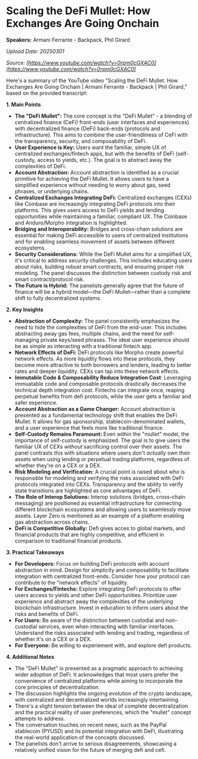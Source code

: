 # Scaling the DeFi Mullet: How Exchanges Are Going Onchain

**Speakers:** Armani Ferrante - Backpack, Phil Girard


*Upload Date: 20250301*

*Source: [https://www.youtube.com/watch?v=0rpm0cGXAC0](https://www.youtube.com/watch?v=0rpm0cGXAC0)*

Here's a summary of the YouTube video "Scaling the DeFi Mullet: How Exchanges Are Going Onchain | Armani Ferrante - Backpack | Phil Girard," based on the provided transcript:

**1. Main Points**

*   **The "DeFi Mullet":** The core concept is the "DeFi Mullet" - a blending of centralized finance (CeFi) front-ends (user interfaces and experiences) with decentralized finance (DeFi) back-ends (protocols and infrastructure).  This aims to combine the user-friendliness of CeFi with the transparency, security, and composability of DeFi.
*   **User Experience is Key:**  Users want the familiar, simple UX of centralized exchanges/fintech apps, but with the benefits of DeFi (self-custody, access to yields, etc.). The goal is to abstract away the complexities of DeFi.
*   **Account Abstraction:** Account abstraction is identified as a crucial primitive for achieving the DeFi Mullet. It allows users to have a simplified experience without needing to worry about gas, seed phrases, or underlying chains.
*   **Centralized Exchanges Integrating DeFi:**  Centralized exchanges (CEXs) like Coinbase are increasingly integrating DeFi protocols into their platforms.  This gives users access to DeFi yields and lending opportunities while maintaining a familiar, compliant UX.  The Coinbase and Anduro/Morpho integration is highlighted.
*   **Bridging and Interoperability:** Bridges and cross-chain solutions are essential for making DeFi accessible to users of centralized institutions and for enabling seamless movement of assets between different ecosystems.
*   **Security Considerations:** While the DeFi Mullet aims for a simplified UX, it's critical to address security challenges.  This includes educating users about risks, building robust smart contracts, and ensuring proper risk modeling.  The panel discusses the distinction between custody risk and smart contract/protocol risk.
*   **The Future is Hybrid:** The panelists generally agree that the future of finance will be a hybrid model—the DeFi Mullet—rather than a complete shift to fully decentralized systems.

**2. Key Insights**

*   **Abstraction of Complexity:** The panel consistently emphasizes the need to hide the complexities of DeFi from the end-user.  This includes abstracting away gas fees, multiple chains, and the need for self-managing private keys/seed phrases.  The ideal user experience should be as simple as interacting with a traditional fintech app.
*   **Network Effects of DeFi:** DeFi protocols like Morpho create powerful network effects.  As more liquidity flows into these protocols, they become more attractive to both borrowers and lenders, leading to better rates and deeper liquidity.  CEXs can tap into these network effects.
*	**Immutable Code & Composability Reduce Integration Cost**: Leveraging immuatable code and composable protocols drastically decreases the technical depth integration cost. Fintechs can integrate once, reaping perpetual benefits from defi protocols, while the user gets a familiar and safer experience.
*   **Account Abstraction as a Game Changer:** Account abstraction is presented as a fundamental technology shift that enables the DeFi Mullet.  It allows for gas sponsorship, stablecoin-denominated wallets, and a user experience that feels more like traditional finance.
*   **Self-Custody Remains Paramount:** Even within the "mullet" model, the importance of self-custody is emphasized.  The goal is to give users the familiar UX of CEXs *without* sacrificing control over their assets.  The panel contrasts this with situations where users don't *actually* own their assets when using lending or perpetual trading platforms, regardless of whether they're on a CEX or a DEX.
*   **Risk Modeling and Verification:**  A crucial point is raised about who is responsible for modeling and verifying the risks associated with DeFi protocols integrated into CEXs.  Transparency and the ability to verify state transitions are highlighted as core advantages of DeFi.
*   **The Role of Interop Solutions:**  Interop solutions (bridges, cross-chain messaging) are positioned as essential infrastructure for connecting different blockchain ecosystems and allowing users to seamlessly move assets.  Layer Zero is mentioned as an example of a platform enabling gas abstraction across chains.
* **DeFi is Competitive Globally:** Defi gives acces to global markets, and financial products that are highly competitive, and efficient in comparison to traditional financial products.

**3. Practical Takeaways**

*   **For Developers:** Focus on building DeFi protocols with account abstraction in mind.  Design for simplicity and composability to facilitate integration with centralized front-ends. Consider how your protocol can contribute to the "network effects" of liquidity.
*   **For Exchanges/Fintechs:** Explore integrating DeFi protocols to offer users access to yields and other DeFi opportunities. Prioritize user experience and abstract away the complexities of the underlying blockchain infrastructure.  Invest in education to inform users about the risks and benefits of DeFi.
*   **For Users:**  Be aware of the distinction between custodial and non-custodial services, even when interacting with familiar interfaces.  Understand the risks associated with lending and trading, regardless of whether it's on a CEX or a DEX.
*  **For Everyone:** Be willing to experiement with, and explore defi products.

**4. Additional Notes**

*   The "DeFi Mullet" is presented as a pragmatic approach to achieving wider adoption of DeFi.  It acknowledges that most users prefer the convenience of centralized platforms while aiming to incorporate the core principles of decentralization.
*   The discussion highlights the ongoing evolution of the crypto landscape, with centralized and decentralized worlds increasingly intertwining.
*   There's a slight tension between the ideal of complete decentralization and the practical reality of user preferences, which the "mullet" concept attempts to address.
* The conversation touches on recent news, such as the PayPal stablecoin (PYUSD) and its potential integration with DeFi, illustrating the real-world application of the concepts discussed.
* The panelists don't arrive to serious disagreements, showcasing a relatively unified vision for the future of merging defi and cefi.